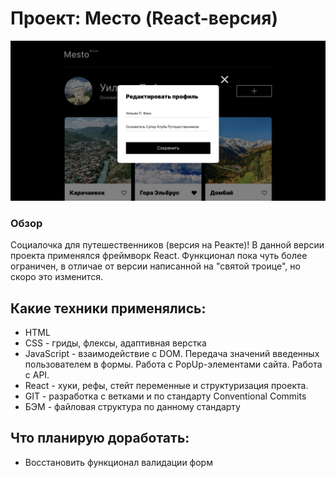 # Проект: Место (React-версия)

![Превью проекта](mesto_preview.png)

### Обзор
Социалочка для путешественников (версия на Реакте)!
В данной версии проекта применялся фреймворк React. Функционал пока чуть более ограничен, в отличае от версии написанной на "святой троице", но скоро это изменится.

## Какие техники применялись:

* HTML
* CSS - гриды, флексы, адаптивная верстка
* JavaScript - взаимодействие с DOM. Передача значений введенных пользователем в формы. Работа с PopUp-элементами сайта. Работа с API.
* React - хуки, рефы, стейт переменные и структуризация проекта.
* GIT - разработка с ветками и по стандарту Conventional Commits
* БЭМ - файловая структура по данному стандарту

## Что планирую доработать:
* Восстановить функционал валидации форм